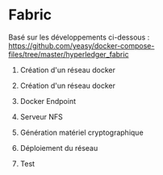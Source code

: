 # Fabric
Basé sur les développements ci-dessous : 
https://github.com/yeasy/docker-compose-files/tree/master/hyperledger_fabric

1) Création d'un réseau docker 

2) Création d'un réseau docker

3) Docker Endpoint

4) Serveur NFS

5) Génération matériel cryptographique

6) Déploiement du réseau

7) Test
